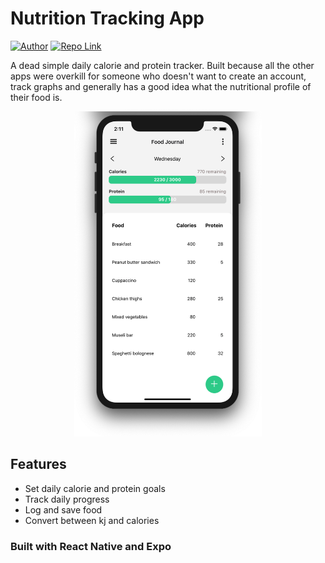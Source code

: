 # Nutrition Tracking App

[![Author](https://img.shields.io/badge/Author-rhysgeary-brightgreen)](https://rhysgeary.com)
[![Repo Link](https://img.shields.io/badge/Repo-Link-black.svg)](https://github.com/RhyG/nutrition-tracker-app)

A dead simple daily calorie and protein tracker. Built because all the other apps were overkill for someone who doesn't want to create an account, track graphs and generally has a good idea what the nutritional profile of their food is.

<div align="center">
  <img width="300" height="auto" src="assets/app_demo.png">
</div>

## Features

- Set daily calorie and protein goals
- Track daily progress
- Log and save food
- Convert between kj and calories

### Built with React Native and Expo
